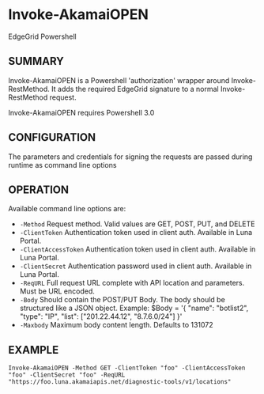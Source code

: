 Invoke-AkamaiOPEN
========================================

EdgeGrid Powershell

## SUMMARY

Invoke-AkamaiOPEN is a Powershell 'authorization' wrapper around Invoke-RestMethod. It adds the required EdgeGrid signature to a normal Invoke-RestMethod request.

Invoke-AkamaiOPEN requires Powershell 3.0

## CONFIGURATION

The parameters and credentials for signing the requests are passed during runtime as command line options

## OPERATION

Available command line options are:
* `-Method` Request method. Valid values are GET, POST, PUT, and DELETE
* `-ClientToken` Authentication token used in client auth. Available in Luna Portal.
* `-ClientAccessToken` Authentication token used in client auth. Available in Luna Portal.
* `-ClientSecret` Authentication password used in client auth. Available in Luna Portal.
* `-ReqURL` Full request URL complete with API location and parameters. Must be URL encoded.
* `-Body` Should contain the POST/PUT Body. The body should be structured like a JSON object. Example: $Body = '{ "name": "botlist2", "type": "IP", "list": ["201.22.44.12", "8.7.6.0/24"] }'
* `-Maxbody` Maximum body content length. Defaults to 131072

## EXAMPLE

```
Invoke-AkamaiOPEN -Method GET -ClientToken "foo" -ClientAccessToken "foo" -ClientSecret "foo" -ReqURL "https://foo.luna.akamaiapis.net/diagnostic-tools/v1/locations"
```

